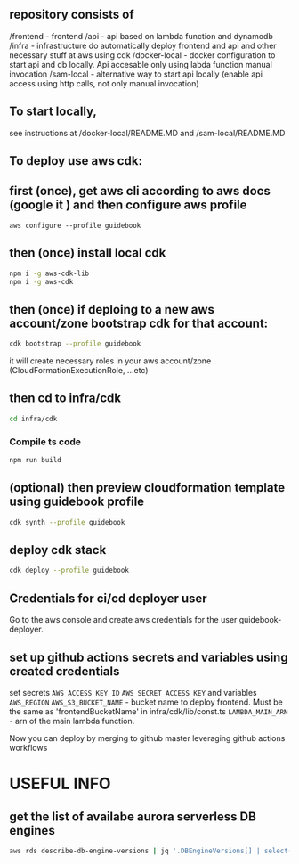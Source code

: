 ## repository consists of
/frontend     - frontend
/api          - api based on lambda function and dynamodb
/infra        - infrastructure do automatically deploy frontend and api and other necessary stuff at aws using cdk
/docker-local - docker configuration to start api and db locally. Api accesable only using labda function manual invocation
/sam-local    - alternative way to start api locally (enable api access using http calls, not only manual invocation)

## To start locally, 
see instructions at  /docker-local/README.MD and /sam-local/README.MD


## To deploy use aws cdk: 

## first (once), get aws cli according to aws docs (google it ) and then configure aws profile
```shell
aws configure --profile guidebook
```

## then (once) install local cdk
```bash
npm i -g aws-cdk-lib
npm i -g aws-cdk 
```

## then (once)  if deploing to a new aws account/zone bootstrap cdk for that account:
```bash
cdk bootstrap --profile guidebook
```
it will create necessary roles in your aws account/zone  (CloudFormationExecutionRole, ...etc)

## then cd to infra/cdk 
```bash
cd infra/cdk
```

### Compile ts code
```bash
npm run build
```

## (optional) then preview cloudformation template using  guidebook profile
```bash
cdk synth --profile guidebook
```

## deploy cdk stack
```bash
cdk deploy --profile guidebook
```

## Credentials for ci/cd deployer user

Go to the aws console and create aws credentials for the user guidebook-deployer.

## set up github actions secrets and variables using created credentials
set secrets
`AWS_ACCESS_KEY_ID`
`AWS_SECRET_ACCESS_KEY`
and variables
`AWS_REGION`
`AWS_S3_BUCKET_NAME` - bucket name to deploy frontend. Must be the same as 'frontendBucketName' in infra/cdk/lib/const.ts 
`LAMBDA_MAIN_ARN` - arn of the main lambda function.

Now you can deploy by merging to github master leveraging github actions workflows

<!--
## Outdated - How to make a new deployment using only cloudformation
<!-- ## first, get aws cli and configure aws profile
```shell
aws configure --profile guidebook
```

## then create cloudformation stack
```shell
./infra/cloudformation/deploy-runner.sh update <cloud-formation-stack-name>
``` -->


# USEFUL INFO
## get the list of  availabe aurora serverless DB engines
```sh
aws rds describe-db-engine-versions | jq '.DBEngineVersions[] | select(.SupportedEngineModes != null and .SupportedEngineModes[] == "serverless" and .Engine == "aurora-postgresql")'
```
